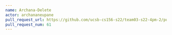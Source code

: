 ```yaml
---
name: Archana-Delete
actor: archananeupane
pull_request_url: https://github.com/ucsb-cs156-s22/team03-s22-4pm-2/pull/61
pull_request_num: 61
---
```

